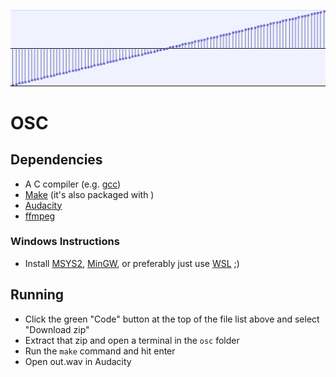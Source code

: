![saw waveform](saw.png)
# OSC
## Dependencies
* A C compiler (e.g. [gcc](https://gcc.gnu.org/install/binaries.html))
* [Make](https://www.gnu.org/software/make/#download) (it's also packaged with )
* [Audacity](https://www.audacityteam.org/download/)
* [ffmpeg](https://support.audacityteam.org/basics/installing-ffmpeg)

### Windows Instructions
* Install [MSYS2](https://www.msys2.org/),
[MinGW](https://sourceforge.net/projects/mingw/),
or preferably just use [WSL](https://learn.microsoft.com/en-us/windows/wsl/install) ;)

## Running
* Click the green "Code" button at the top of the file list above and select "Download zip"
* Extract that zip and open a terminal in the `osc` folder
* Run the `make` command and hit enter
* Open out.wav in Audacity

